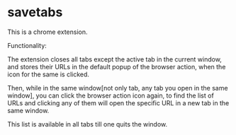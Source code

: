 # savetabs

This is a chrome extension.

Functionality:

The extension closes all tabs except the active tab in the current window, and stores their URLs in the default popup of the browser action, when the icon for the same is clicked.

Then, while in the same window[not only tab, any tab you open in the same window], you can click the browser action icon again, to find the list of URLs and clicking any of them will open the specific URL in a new tab in the same window.

This list is available in all tabs till one quits the window.
